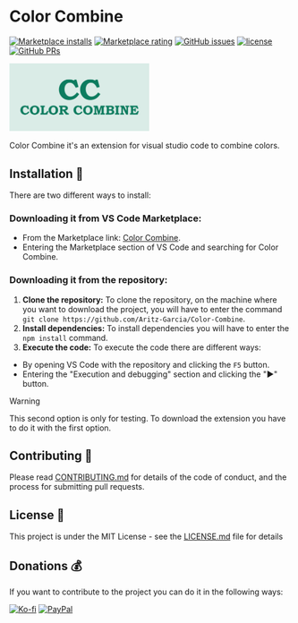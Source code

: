# Color Combine
[![Marketplace installs](https://img.shields.io/visual-studio-marketplace/i/Aritz-Garciaa.color-combine?logo=visualstudiocode&logoColor=%23007ACC
)](https://marketplace.visualstudio.com/items?itemName=Aritz-Garciaa.color-combine)
[![Marketplace rating](https://img.shields.io/visual-studio-marketplace/stars/Aritz-Garciaa.color-combine?logo=visualstudiocode&logoColor=%23007ACC
)](https://marketplace.visualstudio.com/items?itemName=Aritz-Garciaa.color-combine)
[![GitHub issues](https://img.shields.io/github/issues/Aritz-Garcia/Color-Combine)](https://github.com/Aritz-Garcia/Color-Combine/issues) 
[![license](https://img.shields.io/badge/license-MIT-blue.svg)](LICENSE)
[![GitHub PRs](https://img.shields.io/github/issues-pr/Aritz-Garcia/color-combine)](https://github.com/Aritz-Garcia/Color-Combine/pulls)

<img src="resources/img/icono.png" alt="icono" style="width: 250px">

Color Combine it's an extension for visual studio code to combine colors.

## Installation 🚀
There are two different ways to install:

### Downloading it from VS Code Marketplace:
- From the Marketplace link: [Color Combine](https://marketplace.visualstudio.com/items?itemName=Aritz-Garciaa.color-combine).
- Entering the Marketplace section of VS Code and searching for Color Combine.

### Downloading it from the repository:

1. **Clone the repository:** To clone the repository, on the machine where you want to download the project, you will have to enter the command `git clone https://github.com/Aritz-Garcia/Color-Combine`.
2. **Install dependencies:** To install dependencies you will have to enter the `npm install` command.
3. **Execute the code:** To execute the code there are different ways:
- By opening VS Code with the repository and clicking the `F5` button.
- Entering the "Execution and debugging" section and clicking the "▶" button.

> [!WARNING]
> This second option is only for testing. To download the extension you have to do it with the first option.

## Contributing 🧩 
Please read [CONTRIBUTING.md](https://github.com/Aritz-Garcia/Color-Combine/tree/main/CONTRIBUTING.md) for details of the code of conduct, and the process for submitting pull requests.

## License 📄
This project is under the MIT License - see the [LICENSE.md](https://github.com/Aritz-Garcia/Color-Combine/tree/main/LICENSE.md) file for details

## Donations 💰
If you want to contribute to the project you can do it in the following ways:

[![Ko-fi](https://img.shields.io/badge/BUY%20ME%20A%20COFFEE-%23FF5E5B?style=for-the-badge&logo=kofi&logoColor=%23FFFFFF)](https://ko-fi.com/aritzgarcia)
[![PayPal](https://img.shields.io/badge/PAYPAL-%23003087?style=for-the-badge&logo=PayPal&logoColor=%23FFFFFF)](https://www.paypal.com/paypalme/aritzgarcia30)